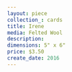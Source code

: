 ```yaml
---
layout: piece
collection_: cards
title: Irene
media: Felted Wool
description:
dimensions: 5" x 6"
price: $3.50
create_date: 2016
---
```

